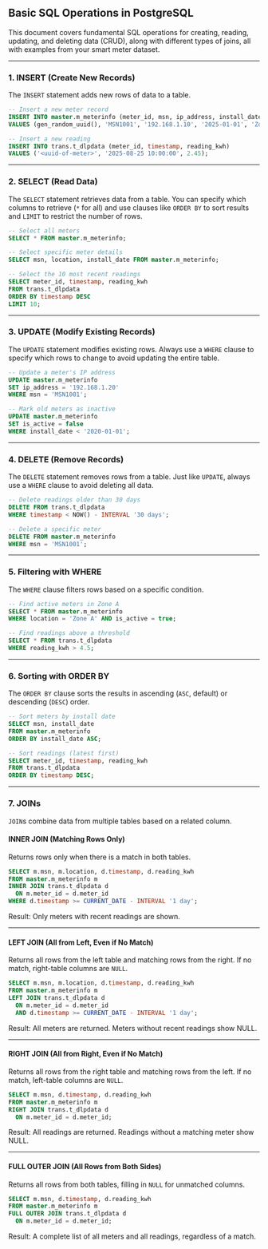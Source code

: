 ## Basic SQL Operations in PostgreSQL

This document covers fundamental SQL operations for creating, reading, updating, and deleting data (CRUD), along with different types of joins, all with examples from your smart meter dataset.

---

### 1. INSERT (Create New Records)
The `INSERT` statement adds new rows of data to a table.

```sql
-- Insert a new meter record
INSERT INTO master.m_meterinfo (meter_id, msn, ip_address, install_date, location)
VALUES (gen_random_uuid(), 'MSN1001', '192.168.1.10', '2025-01-01', 'Zone A');

-- Insert a new reading
INSERT INTO trans.t_dlpdata (meter_id, timestamp, reading_kwh)
VALUES ('<uuid-of-meter>', '2025-08-25 10:00:00', 2.45);
```

---

### 2. SELECT (Read Data)

The `SELECT` statement retrieves data from a table. You can specify which columns to retrieve (`*` for all) and use clauses like `ORDER BY` to sort results and `LIMIT` to restrict the number of rows.

```sql
-- Select all meters
SELECT * FROM master.m_meterinfo;

-- Select specific meter details
SELECT msn, location, install_date FROM master.m_meterinfo;

-- Select the 10 most recent readings
SELECT meter_id, timestamp, reading_kwh
FROM trans.t_dlpdata
ORDER BY timestamp DESC
LIMIT 10;
```

---

### 3. UPDATE (Modify Existing Records)

The `UPDATE` statement modifies existing rows. Always use a `WHERE` clause to specify which rows to change to avoid updating the entire table.

```sql
-- Update a meter's IP address
UPDATE master.m_meterinfo
SET ip_address = '192.168.1.20'
WHERE msn = 'MSN1001';

-- Mark old meters as inactive
UPDATE master.m_meterinfo
SET is_active = false
WHERE install_date < '2020-01-01';
```

---

### 4. DELETE (Remove Records)

The `DELETE` statement removes rows from a table. Just like `UPDATE`, always use a `WHERE` clause to avoid deleting all data.

```sql
-- Delete readings older than 30 days
DELETE FROM trans.t_dlpdata
WHERE timestamp < NOW() - INTERVAL '30 days';

-- Delete a specific meter
DELETE FROM master.m_meterinfo
WHERE msn = 'MSN1001';
```

---

### 5. Filtering with WHERE

The `WHERE` clause filters rows based on a specific condition.

```sql
-- Find active meters in Zone A
SELECT * FROM master.m_meterinfo
WHERE location = 'Zone A' AND is_active = true;

-- Find readings above a threshold
SELECT * FROM trans.t_dlpdata
WHERE reading_kwh > 4.5;
```

---

### 6. Sorting with ORDER BY

The `ORDER BY` clause sorts the results in ascending (`ASC`, default) or descending (`DESC`) order.

```sql
-- Sort meters by install date
SELECT msn, install_date
FROM master.m_meterinfo
ORDER BY install_date ASC;

-- Sort readings (latest first)
SELECT meter_id, timestamp, reading_kwh
FROM trans.t_dlpdata
ORDER BY timestamp DESC;
```

---

### 7. JOINs

`JOIN`s combine data from multiple tables based on a related column.

#### INNER JOIN (Matching Rows Only)

Returns rows only when there is a match in both tables.

```sql
SELECT m.msn, m.location, d.timestamp, d.reading_kwh
FROM master.m_meterinfo m
INNER JOIN trans.t_dlpdata d
  ON m.meter_id = d.meter_id
WHERE d.timestamp >= CURRENT_DATE - INTERVAL '1 day';
```

Result: Only meters with recent readings are shown.

---

#### LEFT JOIN (All from Left, Even if No Match)

Returns all rows from the left table and matching rows from the right. If no match, right-table columns are `NULL`.

```sql
SELECT m.msn, m.location, d.timestamp, d.reading_kwh
FROM master.m_meterinfo m
LEFT JOIN trans.t_dlpdata d
  ON m.meter_id = d.meter_id
  AND d.timestamp >= CURRENT_DATE - INTERVAL '1 day';
```

Result: All meters are returned. Meters without recent readings show NULL.

---

#### RIGHT JOIN (All from Right, Even if No Match)

Returns all rows from the right table and matching rows from the left. If no match, left-table columns are `NULL`.

```sql
SELECT m.msn, d.timestamp, d.reading_kwh
FROM master.m_meterinfo m
RIGHT JOIN trans.t_dlpdata d
  ON m.meter_id = d.meter_id;
```

Result: All readings are returned. Readings without a matching meter show NULL.

---

#### FULL OUTER JOIN (All Rows from Both Sides)

Returns all rows from both tables, filling in `NULL` for unmatched columns.

```sql
SELECT m.msn, d.timestamp, d.reading_kwh
FROM master.m_meterinfo m
FULL OUTER JOIN trans.t_dlpdata d
  ON m.meter_id = d.meter_id;
```

Result: A complete list of all meters and all readings, regardless of a match.